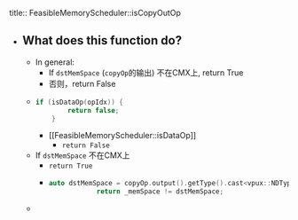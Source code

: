 title:: FeasibleMemoryScheduler::isCopyOutOp

- ## What does this function do?
	- In general:
		- If `dstMemSpace` (`copyOp`的输出) 不在CMX上, return True
		- 否则，return False
	- ```c++
	  if (isDataOp(opIdx)) {
	          return false;
	      }
	  ```
		- [[FeasibleMemoryScheduler::isDataOp]]
			- `return False`
	- If `dstMemSpace` 不在CMX上
		- `return True`
		- ```c++
		  auto dstMemSpace = copyOp.output().getType().cast<vpux::NDTypeInterface>().getMemSpace();
		              return _memSpace != dstMemSpace;
		  ```
	-
